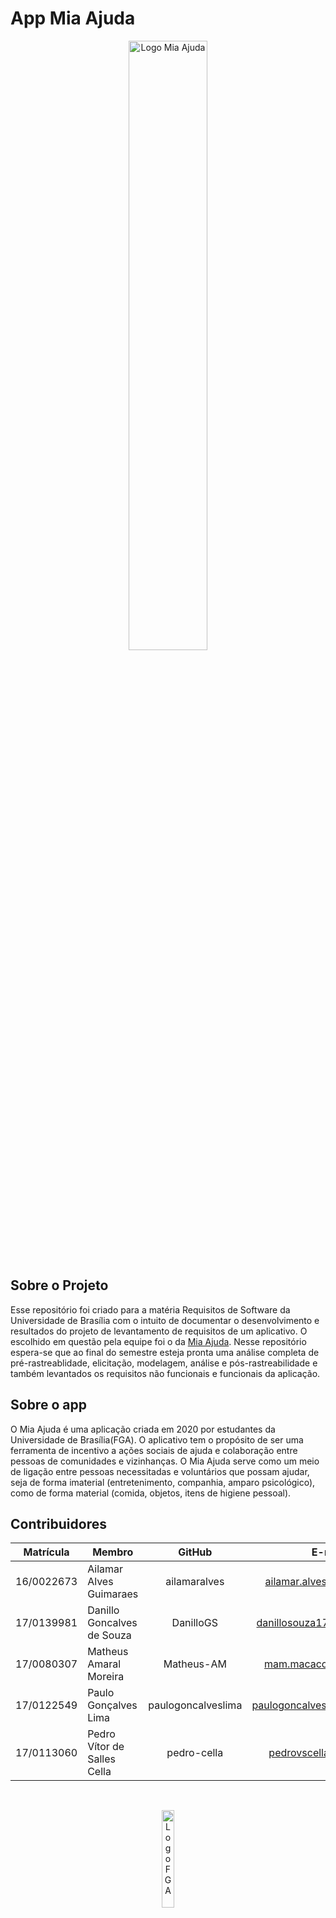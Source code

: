 # App Mia Ajuda

<p align="center">
  <img src="https://i.imgur.com/5wtqEys.png" alt="Logo Mia Ajuda" width="50%"/>
</p>

## Sobre o Projeto

Esse repositório foi criado para a matéria Requisitos de Software da Universidade de Brasília com o intuito de documentar o desenvolvimento e resultados do projeto de levantamento de requisitos de um aplicativo. O escolhido em questão pela equipe foi o da [Mia Ajuda](https://play.google.com/store/apps/details?id=com.unb.miaajuda&hl=pt_BR). Nesse repositório espera-se que ao final do semestre esteja pronta uma análise completa de pré-rastreablidade, elicitação, modelagem, análise e pós-rastreabilidade e também levantados os requisitos não funcionais e funcionais da aplicação.

## Sobre o app

O Mia Ajuda é uma aplicação criada em 2020 por estudantes da Universidade de Brasília(FGA). O aplicativo tem o propósito de ser uma ferramenta de incentivo a ações sociais de ajuda e colaboração entre pessoas de comunidades e vizinhanças. O Mia Ajuda serve como um meio de ligação entre pessoas necessitadas e voluntários que possam ajudar, seja de forma imaterial (entretenimento, companhia, amparo psicológico), como de forma material (comida, objetos, itens de higiene pessoal).

## Contribuidores

Matrícula| Membro | GitHub | E-mail
 :-----: | ------ | :----: | :----:
16/0022673 | Ailamar Alves Guimaraes | ailamaralves | ailamar.alvesg@gmail.com
17/0139981 | Danillo Goncalves de Souza | DanilloGS | danillosouza1704@gmail.com
17/0080307 | Matheus Amaral Moreira | Matheus-AM | mam.macacod@gmail.com
17/0122549 | Paulo Gonçalves Lima | paulogoncalveslima | paulogoncalves436@gmail.com
17/0113060 | Pedro Vítor de Salles Cella | pedro-cella | pedrovscella@gmail.com

<br/>
<p align="center">
  <img src="https://encrypted-tbn0.gstatic.com/images?q=tbn%3AANd9GcR9G9g2bHc1SWINdvV5RNx9YT_uOEHgjt-Kcg&usqp=CAU" alt="Logo FGA" width="20%"/>
</p>
